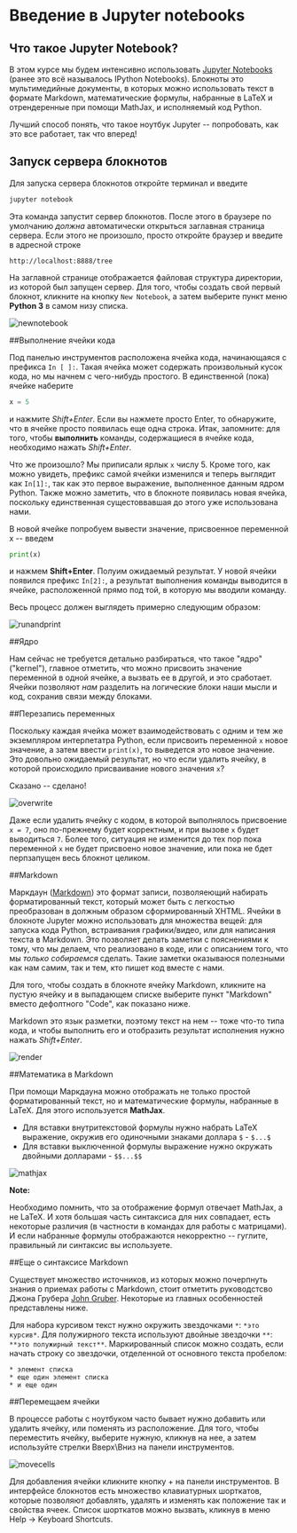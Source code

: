# Введение в Jupyter notebooks 
## Что такое Jupyter Notebook?

В этом курсе мы будем интенсивно использовать [Jupyter Notebooks](https://jupyter-notebook.readthedocs.org/en/latest/notebook.html) (ранее это всё называлось IPython Notebooks). Блокноты это мультимедийные документы, в которых можно использовать текст в формате Markdown, математические формулы, набранные в  LaTeX  и отрендеренные при помощи MathJax, и исполняемый код Python.

Лучший способ понять, что такое ноутбук Jupyter -- попробовать, как это все работает, так что вперед! 

## Запуск сервера блокнотов
Для запуска сервера блокнотов откройте терминал и введите

```Bash
jupyter notebook 
```

Эта команда запустит сервер блокнотов. После этого в браузере по умолчанию *должна* автоматически открыться заглавная страница сервера. Если этого не произошло, просто откройте браузер и введите в адресной строке 

```
http://localhost:8888/tree
```

На заглавной странице отображается файловая структура директории, из которой был запущен сервер. Для того, чтобы создать свой первый блокнот, кликните на кнопку `New Notebook`, а затем выберите пункт меню **Python 3** в самом низу списка.

![newnotebook](./images/newnotebook.gif)

##Выполнение ячейки кода

Под панелью инструментов расположена ячейка кода, начинающаяся с префикса `In [ ]:`. Такая ячейка может содержать произвольный кусок кода, но мы начнем с чего-нибудь простого. В единственной (пока) ячейке наберите

```Python 
x = 5 
```

и нажмите *Shift+Enter*. Если вы нажмете просто Enter, то обнаружите, что в ячейке просто появилась еще одна строка. Итак, запомните: для того, чтобы **выполнить** команды, содержащиеся в ячейке кода, необходимо нажать *Shift+Enter*.

Что же произошло? Мы приписали ярлык `x` числу 5. Кроме того, как можно увидеть, префикс самой ячейки изменился и теперь выглядит как `In[1]:`, так как это первое выражение, выполненное данным ядром Python. Также можно заметить, что в блокноте появилась новая ячейка, поскольку единственная сущестоввавшая до этого уже использована нами. 

В новой ячейке попробуем вывести значение, присвоенное переменной x -- введем  

```Python
print(x) 
```

и нажмем **Shift+Enter**. Полуим ожидаемый результат. У новой ячейки появился префикс `In[2]:`, а результат выполнения команды выводится в ячейке, расположенной прямо под той, в которую мы вводили команду. 

Весь процесс должен выглядеть примерно следующим образом:

![runandprint](./images/runandprint.gif)

##Ядро

Нам сейчас не требуется детально разбираться, что такое "ядро" ("kernel"), главное отметить, что можно присвоить значение переменной в одной ячейке, а вызвать ее в другой, и это сработает. Ячейки позволяют *нам* разделить на логические блоки наши мысли и код, сохранив связи между блоками.

##Перезапись переменных 

Поскольку каждая ячейка может взаимодействовать с одним и тем же экземпляром интерпетатра Python, если присвоить переменной `x` новое значение, а затем ввести `print(x)`, то выведется это новое значение. Это довольно ожидаемый результат, но что если удалить ячейку, в которой происходило присваивание нового значения `x`?

Сказано -- сделано!

![overwrite](./images/overwrite.gif)

Даже если удалить ячейку с кодом, в которой выполнялось присвоение `x = 7`, оно по-прежнему будет корректным, и при вызове `x`  будет выводиться `7`. Более того, ситуация не изменится до тех пор пока переменной `x` не будет присвоено новое значение, или пока не бдет перпзапущен весь блокнот целиком.

##Markdown
 
Маркдаун ([Markdown](https://ru.wikipedia.org/wiki/Markdown)) это формат записи, 
позволяеющий набирать форматированный текст, который может быть с легкостью преобразован в должным образом сформированный XHTML. Ячейки в блокноте Jupyter можно использовать для множества вещей: для запуска кода Python, встраивания графики/видео, или для написания текста в Markdown. Это позволяет делать заметки с пояснениями к тому, что мы делаем, что реализовано в коде, или с описанием того, что мы *только собираемся* сделать. Такие заметки оказываюся полезными как нам самим, так и тем, кто пишет код вместе с нами.

Для того, чтобы создать в блокноте ячейку Markdown, кликните на пустую ячейку и в выпадающем списке выберите пункт "Markdown" вместо дефолтного "Code", как показано ниже.

Markdown это язык разметки, поэтому текст на нем -- тоже что-то типа кода, и чтобы выполнить его и отобразить результат исполнения нужно нажать *Shift+Enter*.


![render](./images/rendermarkdown.gif)

##Математика в Markdown

При помощи Маркдауна можно отображать не только простой форматированный текст, но и математические формулы, набранные в LaTeX. Для этого используется **MathJax**.

* Для вставки внутритекстовой формулы нужно набрать LaTeX выражение, окружив его одиночными знаками доллара `$` - `$...$`
* Для вставки выключенной формулы выражение нужно окружать двойными долларами - `$$...$$`

![mathjax](./images/mathjax.gif)

**Note:**

Необходимо помнить, что за отображение формул отвечает MathJax, а не LaTeX. И хотя большая часть синтаксиса для них совпадает, есть некоторые различия (в частности в командах для работы с матрицами). И если набранные формулы отображаются некорректно -- гуглите, правильный ли синтаксис вы используете.

##Еще о синтаксисе Markdown

Существует множество источников, из которых можно почерпнуть знания о приемах работы с Markdown, стоит отметить руководстсво Джона Грубера [John Gruber](http://daringfireball.net/projects/markdown/syntax). Некоторые из главных особенностей представлены ниже. 

Для набора курсивом текст нужно окружить звездочками `*`: `*это курсив*`. Для полужирного текста используют двойные звездочки `**`: `**это полужирный текст**`.
Маркированный список можно создать, если начать строку со звездочки, отделенной от основного текста пробелом:
``` 
* элемент списка 
* еще один элемент списка 
* и еще один 
```

##Перемещаем ячейки

В процессе работы с ноутбуком часто бывает нужно добавить или удалить ячейку, или поменять из расположение. Для того, чтобы переместить ячейку, выберите нужную, кликнув на нее, а затем используйте стрелки Вверх\Вниз на панели инструментов.

![movecells](./images/movingcells.gif)

Для добавления ячейки кликните кнопку + на панели инструментов. В интерфейсе блокнотов есть множество клавиатурных шорткатов, которые позволяют добавлять, удалять и изменять как положение так и свойства ячеек. Список шорткатов можно вызвать, кликнув в меню Help -> Keyboard Shortcuts.
